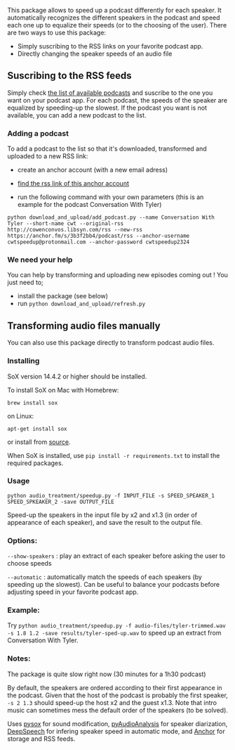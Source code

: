 This package allows to speed up a podcast differently for each speaker. It automatically recognizes the different speakers in the podcast and speed each one up to equalize their speeds (or to the choosing of the user). 
There are two ways to use this package:
- Simply suscribing to the RSS links on your favorite podcast app. 
- Directly changing the speaker speeds of an audio file

## Suscribing to the RSS feeds

Simply check [the list of available podcasts](https://github.com/LeoGrin/PodcastSpeedup/blob/master/RSS_links.txt) and 
suscribe to the one you want on your podcast app. For each podcast, the speeds of the speaker are equalized by 
speeding-up the slowest. If the podcast you want is not available, you can add a new podcast to the list.


### Adding a podcast

To add a podcast to the list so that it's downloaded, transformed and uploaded to a new RSS link:
- create an anchor account (with a new email adress)
    
- [find the rss link of this anchor account](https://help.anchor.fm/hc/en-us/articles/360027712351-Locating-your-Anchor-RSS-feed)
    
- run the following command with your own parameters (this is an example for the podcast Conversation With Tyler)

`python download_and_upload/add_podcast.py --name Conversation With Tyler --short-name cwt --original-rss http://cowenconvos.libsyn.com/rss --new-rss https://anchor.fm/s/3b3f2bb4/podcast/rss --anchor-username cwtspeedup@protonmail.com --anchor-password cwtspeedup2324`


### We need your help

You can help by transforming and uploading new episodes coming out ! You just need to;
 - install the package (see below)
 - run `python download_and_upload/refresh.py `

## Transforming audio files manually
You can also use this package directly to transform podcast audio files.

### Installing
SoX version 14.4.2 or higher should be installed.

To install SoX on Mac with Homebrew:

`brew install sox`

on Linux:

`apt-get install sox`

or install from [source](https://sourceforge.net/projects/sox/files/sox/).


When SoX is installed, use `pip install -r requirements.txt` to install the required packages.



### Usage

`python audio_treatment/speedup.py -f INPUT_FILE -s SPEED_SPEAKER_1 SPEED_SPKEAKER_2 -save OUTPUT_FILE`

Speed-up the speakers in the input file by x2 and x1.3 (in order of appearance of each speaker), and save the result to the output file.

### Options:

`--show-speakers` : play an extract of each speaker before asking the user to choose speeds

`--automatic` : automatically match the speeds of each speakers (by speeding up the slowest). Can be useful to balance your podcasts before adjusting speed in your favorite podcast app.


### Example:

Try `python audio_treatment/speedup.py -f audio-files/tyler-trimmed.wav -s 1.8 1.2 -save results/tyler-sped-up.wav` to speed up an extract from Conversation With Tyler.

### Notes:

The package is quite slow right now (30 minutes for a 1h30 podcast)

By default, the speakers are ordered according to their first appearance in the podcast. Given that the host of the podcast is probably the first speaker, `-s 2 1.3` should speed-up the host x2 and the guest x1.3. Note that intro music can sometimes mess the default order of the speakers (to be solved).

Uses [pysox](https://github.com/rabitt/pysox) for sound modification, [pyAudioAnalysis](https://github.com/tyiannak/pyAudioAnalysis) for speaker diarization, [DeepSpeech](https://github.com/mozilla/DeepSpeech) for infering speaker speed in automatic mode, and [Anchor](https://anchor.fm/) for storage and RSS feeds.
